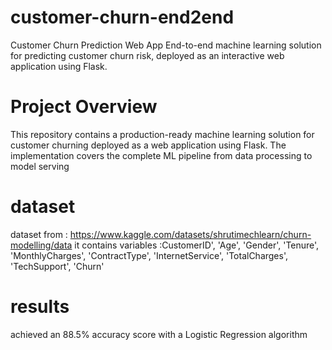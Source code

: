 # customer-churn-end2end
Customer Churn Prediction Web App End-to-end machine learning solution for predicting customer churn risk, deployed as an interactive web application using Flask. 
# Project Overview
This repository contains a production-ready machine learning solution for customer churning  deployed as a web application using Flask. The implementation covers the complete ML pipeline from data processing to model serving

# dataset
dataset from : https://www.kaggle.com/datasets/shrutimechlearn/churn-modelling/data
it contains variables :CustomerID', 'Age', 'Gender', 'Tenure', 'MonthlyCharges',
       'ContractType', 'InternetService', 'TotalCharges', 'TechSupport',
       'Churn'

# results
achieved an 88.5% accuracy score with a Logistic Regression algorithm
# 
